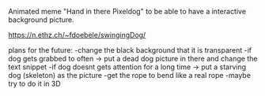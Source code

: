 Animated meme "Hand in there Pixeldog" to be able to have a interactive background picture.

https://n.ethz.ch/~fdoebele/swingingDog/

plans for the future:
-change the black background that it is transparent
-if dog gets grabbed to often -> put a dead dog picture in there and change the text snippet
-if dog doesnt gets attention for a long time -> put a starving dog (skeleton) as the picture
-get the rope to bend like a real rope
-maybe try to do it in 3D